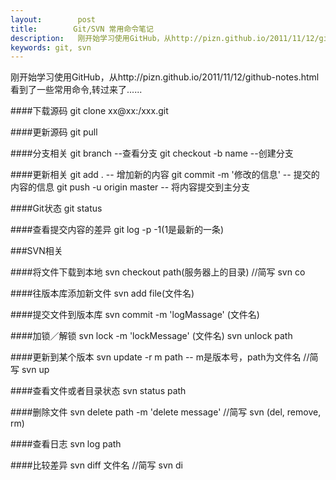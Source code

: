 ```yaml
---
layout:        post
title:        Git/SVN 常用命令笔记
description:   刚开始学习使用GitHub，从http://pizn.github.io/2011/11/12/github-notes.html看到了一些常用命令,转过来了......
keywords: git, svn
---
```

刚开始学习使用GitHub，从http://pizn.github.io/2011/11/12/github-notes.html看到了一些常用命令,转过来了......

####下载源码
    git clone xx@xx:/xxx.git
    
####更新源码
    git pull

####分支相关
    git branch --查看分支
    git checkout -b name  --创建分支

####更新相关
    git add . -- 增加新的内容
    git commit -m '修改的信息' -- 提交的内容的信息
    git push -u origin master -- 将内容提交到主分支
    
####Git状态
    git status

####查看提交内容的差异
    git log -p -1(1是最新的一条)
 
###SVN相关

####将文件下载到本地
    svn checkout path(服务器上的目录)
    //简写 svn co

####往版本库添加新文件
    svn add file(文件名)

####提交文件到版本库
    svn commit -m 'logMassage' (文件名)
    
####加锁／解锁
    svn lock -m 'lockMessage' (文件名)
    svn unlock path

####更新到某个版本
    svn update -r m path -- m是版本号，path为文件名
    //简写 svn up

####查看文件或者目录状态
    svn status path
    
####删除文件
    svn delete path -m 'delete message'
    //简写 svn (del, remove, rm)
    
####查看日志
    svn log path
    
####比较差异
    svn diff 文件名
    //简写 svn di
